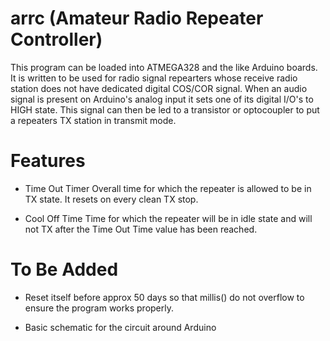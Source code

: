 # arrc (Amateur Radio Repeater Controller)

This program can be loaded into ATMEGA328 and the like Arduino boards.
It is written to be used for radio signal repearters whose receive radio station
does not have dedicated digital COS/COR signal.
When an audio signal is present on Arduino's analog input it sets one of its
digital I/O's to HIGH state.
This signal can then be led to a transistor or optocoupler to put
a repeaters TX station in transmit mode.

# Features

- Time Out Timer
  Overall time for which the repeater is allowed to be in TX state.
  It resets on every clean TX stop.

- Cool Off Time
  Time for which the repeater will be in idle state and will not TX after the
  Time Out Time value has been reached.

# To Be Added

- Reset itself before approx 50 days so that millis() do not overflow to ensure
  the program works properly.

- Basic schematic for the circuit around Arduino
